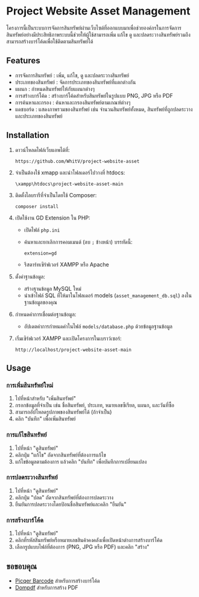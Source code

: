 # Project Website Asset Management

โครงการนี้เป็นระบบการจัดการสินทรัพย์ผ่านเว็บไซต์ที่ออกแบบมาเพื่อช่วยองค์กรในการจัดการสินทรัพย์อย่างมีประสิทธิภาพระบบนี้ช่วยให้ผู้ใช้สามารถเพิ่ม แก้ไข ดู และปลดระวางสินทรัพย์รวมถึงสามารถสร้างบาร์โค้ดเพื่อใช้ติดตามสินทรัพย์ได้

## Features

- การจัดการสินทรัพย์ : เพิ่ม, แก้ไข, ดู และปลดระวางสินทรัพย์
- ประเภทของสินทรัพย์ : จัดการประเภทของสินทรัพย์ที่แตกต่างกัน
- แผนก : กำหนดสินทรัพย์ให้กับแผนกต่างๆ
- การสร้างบาร์โค้ด : สร้างบาร์โค้ดสำหรับสินทรัพย์ในรูปแบบ PNG, JPG หรือ PDF
- การค้นหาและกรอง : ค้นหาและกรองสินทรัพย์ตามเกณฑ์ต่างๆ
- แดชบอร์ด : แสดงภาพรวมของสินทรัพย์ เช่น จำนวนสินทรัพย์ทั้งหมด, สินทรัพย์ที่ถูกปลดระวาง และประเภทของสินทรัพย์

## Installation

1. ดาวน์โหลดไฟล์เว็บแอพได้ที่:

    ```
    https://github.com/WhitV/project-website-asset
    ```

2. จำเป็นต้องใช้ xmapp และนำโฟลเดอร์ไปวางที่ htdocs:

    ```
    \xampp\htdocs\project-website-asset-main
    ```

3. ติดตั้งไลบรารีที่จำเป็นโดยใช้ Composer:

    ```
    composer install
    ```

4.  เปิดใช้งาน GD Extension ใน PHP:
    - เปิดไฟล์ `php.ini`
    - ค้นหาและยกเลิกการคอมเมนต์ (ลบ `;` ข้างหน้า) บรรทัดนี้:

      ```
      extension=gd
      ```

    - รีสตาร์ทเซิร์ฟเวอร์ XAMPP หรือ Apache

5. ตั้งค่าฐานข้อมูล:
    - สร้างฐานข้อมูล MySQL ใหม่
    - นำเข้าไฟล์ SQL ที่ให้มาในโฟลเดอร์ models (`asset_management_db.sql`) ลงในฐานข้อมูลของคุณ

6. กำหนดค่าการเชื่อมต่อฐานข้อมูล:
    - อัปเดตค่าการกำหนดค่าในไฟล์ `models/database.php` ด้วยข้อมูลฐานข้อมูล

7. เริ่มเซิร์ฟเวอร์ XAMPP และเปิดโครงการในเบราว์เซอร์:

    ```
    http://localhost/project-website-asset-main
    ```

## Usage

### การเพิ่มสินทรัพย์ใหม่

1. ไปที่หน้าสำหรับ "เพิ่มสินทรัพย์"
2. กรอกข้อมูลที่จำเป็น เช่น ชื่อสินทรัพย์, ประเภท, หมายเลขซีเรียล, แผนก, และวันที่ซื้อ
3. สามารถอัปโหลดรูปภาพของสินทรัพย์ได้ (ถ้าจำเป็น)
4. คลิก "บันทึก" เพื่อเพิ่มสินทรัพย์

### การแก้ไขสินทรัพย์

1. ไปที่หน้า "ดูสินทรัพย์"
2. คลิกปุ่ม "แก้ไข" ถัดจากสินทรัพย์ที่ต้องการแก้ไข
3. แก้ไขข้อมูลตามต้องการ แล้วคลิก "บันทึก" เพื่อบันทึกการเปลี่ยนแปลง

### การปลดระวางสินทรัพย์

1. ไปที่หน้า "ดูสินทรัพย์"
2. คลิกปุ่ม "ปลด" ถัดจากสินทรัพย์ที่ต้องการปลดระวาง
3. ยืนยันการปลดระวางโดยป้อนชื่อสินทรัพย์และคลิก "ยืนยัน"

### การสร้างบาร์โค้ด

1. ไปที่หน้า "ดูสินทรัพย์"
2. คลิกที่รหัสสินทรัพย์หรือหมายเลขสินค้าคงคลังเพื่อเปิดหน้าต่างการสร้างบาร์โค้ด
3. เลือกรูปแบบไฟล์ที่ต้องการ (PNG, JPG หรือ PDF) และคลิก "สร้าง"

## ขอขอบคุณ

- [Picqer Barcode](https://github.com/picqer/php-barcode-generator) สำหรับการสร้างบาร์โค้ด
- [Dompdf](https://github.com/dompdf/dompdf) สำหรับการสร้าง PDF

